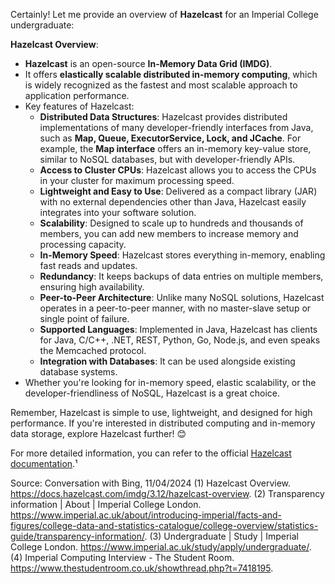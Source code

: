 Certainly! Let me provide an overview of **Hazelcast** for an Imperial College undergraduate:

**Hazelcast Overview**:
- **Hazelcast** is an open-source **In-Memory Data Grid (IMDG)**.
- It offers **elastically scalable distributed in-memory computing**, which is widely recognized as the fastest and most scalable approach to application performance.
- Key features of Hazelcast:
    - **Distributed Data Structures**: Hazelcast provides distributed implementations of many developer-friendly interfaces from Java, such as **Map, Queue, ExecutorService, Lock, and JCache**. For example, the **Map interface** offers an in-memory key-value store, similar to NoSQL databases, but with developer-friendly APIs.
    - **Access to Cluster CPUs**: Hazelcast allows you to access the CPUs in your cluster for maximum processing speed.
    - **Lightweight and Easy to Use**: Delivered as a compact library (JAR) with no external dependencies other than Java, Hazelcast easily integrates into your software solution.
    - **Scalability**: Designed to scale up to hundreds and thousands of members, you can add new members to increase memory and processing capacity.
    - **In-Memory Speed**: Hazelcast stores everything in-memory, enabling fast reads and updates.
    - **Redundancy**: It keeps backups of data entries on multiple members, ensuring high availability.
    - **Peer-to-Peer Architecture**: Unlike many NoSQL solutions, Hazelcast operates in a peer-to-peer manner, with no master-slave setup or single point of failure.
    - **Supported Languages**: Implemented in Java, Hazelcast has clients for Java, C/C++, .NET, REST, Python, Go, Node.js, and even speaks the Memcached protocol.
    - **Integration with Databases**: It can be used alongside existing database systems.
- Whether you're looking for in-memory speed, elastic scalability, or the developer-friendliness of NoSQL, Hazelcast is a great choice.

Remember, Hazelcast is simple to use, lightweight, and designed for high performance. If you're interested in distributed computing and in-memory data storage, explore Hazelcast further! 😊

For more detailed information, you can refer to the official [Hazelcast documentation](https://docs.hazelcast.com/imdg/3.12/hazelcast-overview).¹

Source: Conversation with Bing, 11/04/2024
(1) Hazelcast Overview. https://docs.hazelcast.com/imdg/3.12/hazelcast-overview.
(2) Transparency information | About | Imperial College London. https://www.imperial.ac.uk/about/introducing-imperial/facts-and-figures/college-data-and-statistics-catalogue/college-overview/statistics-guide/transparency-information/.
(3) Undergraduate | Study | Imperial College London. https://www.imperial.ac.uk/study/apply/undergraduate/.
(4) Imperial Computing Interview - The Student Room. https://www.thestudentroom.co.uk/showthread.php?t=7418195.